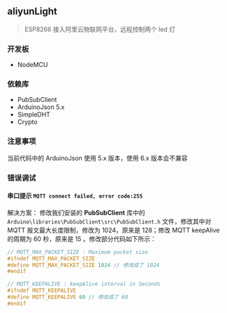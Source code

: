 ## aliyunLight

> ESP8266 接入阿里云物联网平台，远程控制两个 led 灯

### 开发板

- NodeMCU

### 依赖库

- PubSubClient
- ArduinoJson 5.x
- SimpleDHT
- Crypto

### 注意事项

当前代码中的 ArduinoJson 使用 5.x 版本，使用 6.x 版本会不兼容

### 错误调试

#### 串口提示 `MQTT connect failed, error code:255`

解决方案： 修改我们安装的 **PubSubClient** 库中的 `Arduino\libraries\PubSubClient\src\PubSubClient.h` 文件，修改其中对 MQTT 报文最大长度限制，修改为 1024，原来是 128；修改 MQTT keepAlive 的周期为 60 秒，原来是 15 。修改部分代码如下所示：

```c++
// MQTT_MAX_PACKET_SIZE : Maximum packet size
#ifndef MQTT_MAX_PACKET_SIZE
#define MQTT_MAX_PACKET_SIZE 1024 // 修改成了 1024
#endif

// MQTT_KEEPALIVE : keepAlive interval in Seconds
#ifndef MQTT_KEEPALIVE
#define MQTT_KEEPALIVE 60 // 修改成了 60
#endif
```
